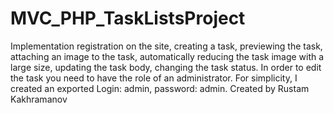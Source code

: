 # MVC_PHP_TaskListsProject
Implementation registration on the site, creating a task, previewing the task, attaching an image to the task, automatically reducing the task image with a large size, updating the task body, changing the task status. In order to edit the task you need to have the role of an administrator. For simplicity, I created an exported Login: admin, password: admin.
Created by Rustam Kakhramanov
